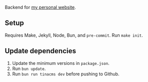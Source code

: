 Backend for [my personal website](https://lawrenceypil.com).

## Setup
Requires Make, Jekyll, Node, Bun, and `pre-commit`.
Run `make init`.

## Update dependencies
1. Update the minimum versions in `package.json`.
2. Run `bun update`.
3. Run `bun run tinacms dev` before pushing to Github.